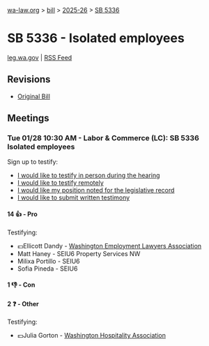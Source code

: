 [wa-law.org](/) > [bill](/bill/) > [2025-26](/bill/2025-26/) > [SB 5336](/bill/2025-26/sb/5336/)

# SB 5336 - Isolated employees
[leg.wa.gov](https://app.leg.wa.gov/billsummary?BillNumber=5336&Year=2025&Initiative=false) | [RSS Feed](./rss.xml)

## Revisions
* [Original Bill](1/)

## Meetings
### Tue 01/28 10:30 AM - Labor & Commerce (LC): SB 5336 Isolated employees
Sign up to testify:
* [I would like to testify in person during the hearing](https://app.leg.wa.gov/csi/Testifier/Add?chamber=House&mId=32587&aId=162254&caId=25014&tId=1)
* [I would like to testify remotely](https://app.leg.wa.gov/csi/Testifier/Add?chamber=House&mId=32587&aId=162254&caId=25014&tId=2)
* [I would like my position noted for the legislative record](https://app.leg.wa.gov/csi/Testifier/Add?chamber=House&mId=32587&aId=162254&caId=25014&tId=3)
* [I would like to submit written testimony](https://app.leg.wa.gov/csi/Testifier/Add?chamber=House&mId=32587&aId=162254&caId=25014&tId=4)

#### 14 👍 - Pro
Testifying:
* 💵Ellicott Dandy - [Washington Employment Lawyers Association](/org/washington_employment_lawyers_association/)
* Matt Haney - SEIU6 Property Services NW
* Milixa Portillo - SEIU6
* Sofia Pineda - SEIU6

#### 1 👎 - Con

#### 2 ❓ - Other
Testifying:
* 💵Julia Gorton - [Washington Hospitality Association](/org/washington_hospitality_association/)
